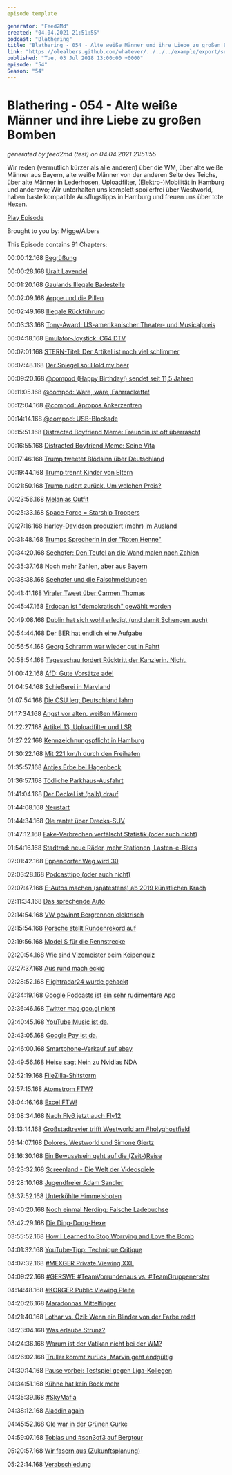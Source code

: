 ```yaml
---
episode template

generator: "Feed2Md"
created: "04.04.2021 21:51:55"
podcast: "Blathering"
title: "Blathering - 054 - Alte weiße Männer und ihre Liebe zu großen Bomben"
link: "https://olealbers.github.com/whatever/../../../example/export/seasons/3/2018/7/Blathering - 054 - Alte weiße Männer und ihre Liebe zu großen Bomben.md"
published: "Tue, 03 Jul 2018 13:00:00 +0000"
episode: "54"
Season: "54"
---
```


# Blathering - 054 - Alte weiße Männer und ihre Liebe zu großen Bomben
_generated by feed2md (test) on 04.04.2021 21:51:55_

Wir reden (vermutlich kürzer als alle anderen) über die WM, über alte weiße Männer aus Bayern, alte weiße Männer von der anderen Seite des Teichs, über alte Männer in Lederhosen, Uploadfilter, (Elektro-)Mobilität in Hamburg und anderswo; Wir unterhalten uns komplett spoilerfrei über Westworld, haben bastelkompatible Ausflugstipps in Hamburg und freuen uns über tote Hexen.

[Play Episode](https://www.blathering.de/podlove/file/503/s/feed/c/mp3/blathering_054.mp3)

Brought to you by: Migge/Albers

This Episode contains 91 Chapters:


00:00:12.168 [Begrüßung]()

00:00:28.168 [Uralt Lavendel](https://www.ddr-duftmuseum-1949-1989.de/uralt-lavendel/)

00:01:20.168 [Gaulands Illegale Badestelle](https://www.derwesten.de/politik/dieb-stiehlt-afd-chef-gauland-beim-baden-die-kleidung-id214489471.html)

00:02:09.168 [Arppe und die Pillen](http://www.ostsee-zeitung.de/Nachrichten/MV-aktuell/Politik/Bordell-Besuch-Schlammschlacht-bei-der-AfD)

00:02:49.168 [Illegale Rückführung](https://www.swr.de/swraktuell/Moeglicher-Rechtsverstoss-Irak-kritisiert-Rueckfuehrung-von-Ali-B,alib-kritik-100.html)

00:03:33.168 [Tony-Award: US-amerikanischer Theater- und Musicalpreis](https://de.wikipedia.org/wiki/Tony_Award)

00:04:18.168 [Emulator-Joystick: C64 DTV](https://de.wikipedia.org/wiki/C64_DTV)

00:07:01.168 [STERN-Titel: Der Artikel ist noch viel schlimmer](https://uebermedien.de/29025/die-dunkle-macht-die-beim-stern-regie-fuehrt/)

00:07:48.168 [Der Spiegel so: Hold my beer](https://twitter.com/dergazetteur/status/1012829763436777473?s=09)

00:09:20.168 [@compod (Happy Birthday!) sendet seit 11,5 Jahren](https://twitter.com/nullnummern/status/1012818028730470400?s=09)

00:11:05.168 [@compod: Wäre, wäre, Fahrradkette!](https://www.youtube.com/watch?v=jSrVJR_zVFM)

00:12:04.168 [@compod: Apropos Ankerzentren](https://twitter.com/ComPod/status/1009712677839654912)

00:14:14.168 [@compod: USB-Blockade](https://www.inside-handy.de/handys/google-pixel-xl/)

00:15:51.168 [Distracted Boyfriend Meme: Freundin ist oft überrascht](https://twitter.com/i/moments/1011561557237686272)

00:16:55.168 [Distracted Boyfriend Meme: Seine Vita](https://twitter.com/ABuharisama/status/1011913375046041600)

00:17:46.168 [Trump tweetet Blödsinn über Deutschland](https://www.huffingtonpost.de/entry/trump-twittert-erneut-uber-deutschland-und-verbreitet-verschworungstheorie_de_5b290ad4e4b0a4dc9920deb0)

00:19:44.168 [Trump trennt Kinder von Eltern](https://www.welt.de/politik/ausland/article177858304/Integration-So-rechtfertigt-Donald-Trump-die-Trennung-von-Familien-an-der-Grenze.html)

00:21:50.168 [Trump rudert zurück. Um welchen Preis?](https://web.de/magazine/politik/us-praesident-donald-trump/donald-trump-beendet-familientrennung-luege-dekret-kinder-knast-33022518)

00:23:56.168 [Melanias Outfit](http://www.bento.de/style/melania-trump-modefirma-sammelt-mit-neuer-jacke-spenden-fuer-fluechtlinge-2535989/)

00:25:33.168 [Space Force = Starship Troopers](https://www.golem.de/news/us-space-force-planlos-im-weltraum-1806-135075.html)

00:27:16.168 [Harley-Davidson produziert (mehr) im Ausland](http://www.tagesschau.de/wirtschaft/harley-davidson-115.html)

00:31:48.168 [Trumps Sprecherin in der "Roten Henne"](https://www.theguardian.com/commentisfree/2018/jun/26/donald-trump-sarah-huckabee-sanders-red-hen-restaurant)

00:34:20.168 [Seehofer: Den Teufel an die Wand malen nach Zahlen](https://www.welt.de/politik/deutschland/article177917768/Fluechtlingskrise-Seehofers-Trick-mit-der-Asylzahl.html)

00:35:37.168 [Noch mehr Zahlen, aber aus Bayern](https://www.welt.de/politik/deutschland/article178147668/Forsa-Umfrage-Bayern-lehnen-mehrheitlich-Soeders-Politik-ab-Nur-40-Prozent-fuer-CSU.html)

00:38:38.168 [Seehofer und die Falschmeldungen](https://www.donaukurier.de/nachrichten/topnews/Seehofer-befeuert-Misstrauen-und-AEngste;art154776,3821569)

00:41:41.168 [Viraler Tweet über Carmen Thomas](https://de.wikipedia.org/wiki/Carmen_Thomas)

00:45:47.168 [Erdogan ist "demokratisch" gewählt worden](https://www.zeit.de/politik/ausland/2018-06/istanbul-tuerkei-praesidentschaftswahl-parlamentswahl)

00:49:08.168 [Dublin hat sich wohl erledigt (und damit Schengen auch)](https://twitter.com/_holger/status/1010577599091957760)

00:54:44.168 [Der BER hat endlich eine Aufgabe](http://www.kn-online.de/Nachrichten/Wirtschaft/VW-muss-Autos-auf-dem-BER-Flughafen-parken)

00:56:54.168 [Georg Schramm war wieder gut in Fahrt](https://www.youtube.com/watch?v=gS8bb__1jdU)

00:58:54.168 [Tagesschau fordert Rücktritt der Kanzlerin. Nicht.](https://uebermedien.de/29386/oeffentlich-rechtliche-meinungs-freiheit/)

01:00:42.168 [AfD: Gute Vorsätze ade!](http://www.spiegel.de/politik/deutschland/afd-will-fraktionschefs-zulagen-zahlen-und-abwesenheit-erlauben-a-1213169.html)

01:04:54.168 [Schießerei in Maryland](http://www.fr.de/panorama/maryland-usa-angriff-auf-lokalredaktion-fuenf-tote-a-1534716)

01:07:54.168 [Die CSU legt Deutschland lahm](https://www.zeit.de/kultur/2018-06/csu-asylstreit-cdu-horst-seehofer-populismus-deutschstunde)

01:17:34.168 [Angst vor alten, weißen Männern](https://rp-online.de/nrw/landespolitik/interview-mit-nrw-innenminister-herbert-reul_aid-23694837)

01:22:27.168 [Artikel 13, Uploadfilter und LSR](https://www.change.org/p/stoppt-die-zensurmaschine-rettet-das-internet-uploadfilter)

01:27:22.168 [Kennzeichnungspflicht in Hamburg](https://www.ndr.de/nachrichten/hamburg/Kennzeichnungspflicht-fuer-Hamburgs-Polizisten,polizei5054.html)

01:30:22.168 [Mit 221 km/h durch den Freihafen](https://www.presseportal.de/blaulicht/pm/6337/3979059)

01:35:57.168 [Antjes Erbe bei Hagenbeck](https://www.ndr.de/nachrichten/hamburg/Luettes-Walross-bei-Hagenbeck-geboren,walrossbaby100.html)

01:36:57.168 [Tödliche Parkhaus-Ausfahrt](https://www.mopo.de/hamburg/polizei/auto-aus-parkhaus-in-mundsburg-gestuerzt-gebaeude-schwer-beschaedigt---fahrer--88--tot-30688974)

01:41:04.168 [Der Deckel ist (halb) drauf](https://www.ndr.de/nachrichten/hamburg/A7-Deckel-Neue-Ruhe-in-Schnelsen,asieben268.html)

01:44:08.168 [Neustart]()

01:44:34.168 [Ole rantet über Drecks-SUV](https://twitter.com/stammtischphilo/status/1012235331939250176)

01:47:12.168 [Fake-Verbrechen verfälscht Statistik (oder auch nicht)](https://www.presseportal.de/blaulicht/pm/6337/3983373)

01:54:16.168 [Stadtrad: neue Räder, mehr Stationen, Lasten-e-Bikes](https://www.ndr.de/nachrichten/hamburg/E-Bikes-und-mehr-Stationen-StadtRad-ruestet-auf,stadtrad188.html)

02:01:42.168 [Eppendorfer Weg wird 30](https://www.mopo.de/hamburg/polizei/eppendorfer-weg-neue-30er-zone-nach-unfall-24777152)

02:03:28.168 [Podcasttipp (oder auch nicht)](https://www.christopherlauer.de/2018/06/13/li102/)

02:07:47.168 [E-Autos machen (spätestens) ab 2019 künstlichen Krach](https://ecomento.de/2018/01/30/so-entstehen-elektroauto-warntoene/)

02:11:34.168 [Das sprechende Auto](https://twitter.com/tmigge/status/1010962755115986945?s=21)

02:14:54.168 [VW gewinnt Bergrennen elektrisch](https://www.golem.de/news/rekord-vw-i-d-r-gewinnt-pikes-peak-vor-verbrennern-1806-135120.html)

02:15:54.168 [Porsche stellt Rundenrekord auf](https://youtu.be/PQmSUHhP3ug)

02:19:56.168 [Model S für die Rennstrecke](https://www.golem.de/news/elektro-rennserie-epcs-der-tesla-darf-auf-die-rennstrecke-1802-132556.html)

02:20:54.168 [Wie sind Vizemeister beim Keipenquiz](https://www.dreiundsiebzig.de/galopper-des-jahres)

02:27:37.168 [Aus rund mach eckig](https://www.golem.de/news/reconfigurable-wheel-track-darpa-erfindet-das-rad-neu-1806-135125.html)

02:28:52.168 [Flightradar24 wurde gehackt](https://www.heise.de/security/meldung/Webseite-Flightradar24-offensichtlich-gehackt-4084911.html)

02:34:19.168 [Google Podcasts ist ein sehr rudimentäre App](https://www.heise.de/newsticker/meldung/Google-Podcasts-Google-veroeffentlicht-eigenen-Podcast-Player-4086640.html)

02:36:46.168 [Twitter mag goo.gl nicht](https://twitter.com/KirstenKonradi/status/1009805248800714753)

02:40:45.168 [YouTube Music ist da.](https://music.youtube.com/)

02:43:05.168 [Google Pay ist da.](https://t3n.de/news/google-pay-deutschland-funktionen-1080330/)

02:46:00.168 [Smartphone-Verkauf auf ebay](https://www.rebuy.de/)

02:49:56.168 [Heise sagt Nein zu Nvidias NDA](https://www.heise.de/newsticker/meldung/In-eigener-Sache-Nvidia-NDA-als-Maulkorb-fuer-Journalisten-4091751.html)

02:52:19.168 [FileZilla-Shitstorm](https://www.borncity.com/blog/2018/06/26/achtung-filezilla-installer-verteilt-adware-bloatware/)

02:57:15.168 [Atomstrom FTW?](https://www.youtube.com/watch?v=ciStnd9Y2ak)

03:04:16.168 [Excel FTW!](https://twitter.com/stammtischphilo/status/1012283737286103040)

03:08:34.168 [Nach Fly6 jetzt auch Fly12](https://plus.google.com/+OleAlbers/posts/STsf7JmV45c)

03:13:14.168 [Großstadtrevier trifft Westworld am #holyghostfield](https://twitter.com/stammtischphilo/status/1009539148045221888)

03:14:07.168 [Dolores, Westworld und Simone Giertz](https://www.youtube.com/watch?v=_u9jjcbgMpk)

03:16:30.168 [Ein Bewusstsein geht auf die (Zeit-)Reise](https://de.wikipedia.org/wiki/X-Men:_Zukunft_ist_Vergangenheit)

03:23:32.168 [Screenland - Die Welt der Videospiele](https://www.netflix.com/de/title/80233274)

03:28:10.168 [Jugendfreier Adam Sandler](https://de.wikipedia.org/wiki/Pixels)

03:37:52.168 [Unterkühlte Himmelsboten](https://de.wikipedia.org/wiki/Eiskalte_Engel)

03:40:20.168 [Noch einmal Nerding: Falsche Ladebuchse](https://twitter.com/tmigge/status/1011855725453365249)

03:42:29.168 [Die Ding-Dong-Hexe](https://de.wikipedia.org/wiki/Der_Zauberer_von_Oz)

03:55:52.168 [How I Learned to Stop Worrying and Love the Bomb](https://de.wikipedia.org/wiki/Dr._Seltsam_oder:_Wie_ich_lernte,_die_Bombe_zu_lieben)

04:01:32.168 [YouTube-Tipp: Technique Critique](https://www.youtube.com/playlist?list=PLibNZv5Zd0dzmgAyav3R8SfXc-64Oly_k)

04:07:32.168 [#MEXGER Private Viewing XXL](https://www.instagram.com/p/BkIQ9WRhLim/)

04:09:22.168 [#GERSWE #TeamVorrundenaus vs. #TeamGruppenerster](https://twitter.com/FlFAWC2018/status/1010613273266479104)

04:14:48.168 [#KORGER Public Viewing Pleite](http://www.faz.net/aktuell/sport/fussball-wm/deutsches-team/netzreaktionen-zum-aus-deutschlands-bei-der-wm-2018-gegen-suedkorea-15660406.html)

04:20:26.168 [Maradonnas Mittelfinger](https://www.telegraph.co.uk/world-cup/2018/06/26/diego-maradona-criticised-middle-finger-gesture-argentina-reach/)

04:21:40.168 [Lothar vs. Özil: Wenn ein Blinder von der Farbe redet](https://www.11freunde.de/artikel/ueber-lothar-matthaeus-und-das-logische-denken)

04:23:04.168 [Was erlaube Strunz?](https://twitter.com/samelou/status/1012230338138050560)

04:24:36.168 [Warum ist der Vatikan nicht bei der WM?](https://twitter.com/stammtischphilo/status/1010585811799236609)

04:26:02.168 [Truller kommt zurück, Marvin geht endgültig](https://plus.google.com/u/0/+FCSTP/posts/NFyNjuxNiiN)

04:30:14.168 [Pause vorbei: Testspiel gegen Liga-Kollegen](http://hurz.me/t8)

04:34:51.168 [Kühne hat kein Bock mehr](http://www.sportbuzzer.de/artikel/nach-seinem-hsv-ruckzug-investor-klaus-michael-kuhne-legt-nach/)

04:35:39.168 [#SkyMafia](https://www.sky.de/hilfecenter/programm/adsmart-werbung-abgestimmt-auf-deine-interessen-wichtige-datenschutzinformation-1000953)

04:38:12.168 [Aladdin again](https://www.stage-entertainment.de/musicals-shows/ghost-hamburg.html)

04:45:52.168 [Ole war in der Grünen Gurke](https://en.wikipedia.org/wiki/Iberogast)

04:59:07.168 [Tobias und #son3of3 auf Bergtour](http://www.steinhanse.eu/)

05:20:57.168 [Wir fasern aus (Zukunftsplanung)]()

05:22:14.168 [Verabschiedung]()


